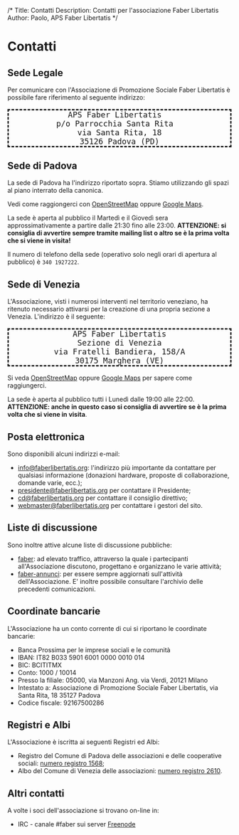 /*
Title: Contatti
Description: Contatti per l'associazione Faber Libertatis
Author: Paolo, APS Faber Libertatis
*/
# Contatti
## Sede Legale
Per comunicare con l'Associazione di Promozione Sociale Faber Libertatis è
possibile fare riferimento al seguente indirizzo:

<pre style="font-size: 1.25em; border: dashed; text-align: center;">
APS Faber Libertatis  
p/o Parrocchia Santa Rita  
via Santa Rita, 18
35126 Padova (PD)
</pre>

## Sede di Padova
La sede di Padova ha l'indirizzo riportato sopra. Stiamo utilizzando gli spazi
al piano interrato della canonica.

Vedi come raggiongerci con [OpenStreetMap](http://osm.org/go/0IBqX_nlC) oppure
[Google Maps](https://maps.google.com/maps?q=via+santa+rita+18+padova&hl=it&ll=45.394088,11.88813&spn=0.004649,0.006201&sll=37.0625,-95.677068&sspn=42.766543,50.800781&hq=via+santa+rita+18&hnear=Padova,+Veneto,+Italia&t=m&z=17&iwloc=A).

La sede è aperta al pubblico il Martedì e il Giovedì sera approssimativamente
a partire dalle 21:30 fino alle 23:00. **ATTENZIONE: si consiglia di avvertire
sempre tramite mailing list o altro se è la prima volta che si viene in
visita!**

Il numero di telefono della sede (operativo solo negli orari di apertura al
pubblico) è `340 1927222`.

## Sede di Venezia
L'Associazione, visti i numerosi interventi nel territorio veneziano, ha
ritenuto necessario attivarsi per la creazione di una propria sezione a Venezia.
L'indirizzo è il seguente:

<pre style="font-size: 1.25em; border: dashed; text-align: center;">
APS Faber Libertatis
Sezione di Venezia
via Fratelli Bandiera, 158/A
30175 Marghera (VE)
</pre>

Si veda [OpenStreetMap](http://osm.org/go/0IDOQeQJ--?way=27466551) oppure
[Google Maps](http://maps.google.it/maps?f=q&source=s_q&hl=it&geocode=&q=via+fratelli+bandiera+158%2Fa+marghera+venezia&aq=&sll=45.468528,12.226303&sspn=0.00617,0.013711&ie=UTF8&hq=&hnear=Via+Fratelli+Bandiera,+158,+30175+Venezia,+Veneto&ll=45.468318,12.226667&spn=0.01234,0.027423&z=15) per sapere come raggiungerci.

La sede è aperta al pubblico tutti i Lunedì dalle 19:00 alle 22:00.
**ATTENZIONE: anche in questo caso si consiglia di avvertire se è la prima volta
che si viene in visita**.

## Posta elettronica
Sono disponibili alcuni indirizzi e-mail:

* [info@faberlibertatis.org](mailto:info@faberlibertatis.org): l'indirizzo più
	importante da contattare per qualsiasi informazione (donazioni hardware,
	proposte di collaborazione, domande varie, ecc.);
* [presidente@faberlibertatis.org](mailto:presidente@faberlibertatis.org) per
	contattare il Presidente;
* [cd@faberlibertatis.org](mailto:cd@faberlibertatis.org) per contattare il
	consiglio direttivo;
* [webmaster@faberlibertatis.org](mailto:webmaster@faberlibertatis.org) per
	contattare i gestori del sito.
	
## Liste di discussione
Sono inoltre attive alcune liste di discussione pubbliche:

* [faber](http://faberlibertatis.org/mailman/listinfo/faber): ad elevato
	traffico, attraverso la quale i partecipanti all'Associazione
	discutono, progettano e organizzano le varie attività;
* [faber-annunci](http://faberlibertatis.org/mailman/listinfo/faber-annunci):
	per essere sempre aggiornati sull'attività dell'Associazione. E'
	inoltre possibile consultare l'archivio delle precedenti comunicazioni.

## Coordinate bancarie
L'Associazione ha un conto corrente di cui si riportano le coordinate bancarie:

* Banca Prossima per le imprese sociali e le comunità
* IBAN: IT82 B033 5901 6001 0000 0010 014
* BIC: BCITITMX
* Conto: 1000 / 10014
* Presso la filiale: 05000, via Manzoni Ang. via Verdi, 20121 Milano
* Intestato a: Associazione di Promozione Sociale Faber Libertatis, via Santa Rita, 18 35127 Padova
* Codice fiscale: 92167500286

## Registri e Albi
L'Associazione è iscritta ai seguenti Registri ed Albi:

* Registro del Comune di Padova delle associazioni e delle cooperative sociali:
	[numero registro 1568](http://www.padovanet.it/noprofit/spazio-web/1568);
* Albo del Comune di Venezia delle associazioni:
	[numero registro 2610](http://www2.comune.venezia.it/associazioni/visualizza_news.asp?id=1628393).

## Altri contatti
A volte i soci dell'associazione si trovano on-line in:

* IRC - canale #faber sui server [Freenode](irc://irc.freenode.net)
 
